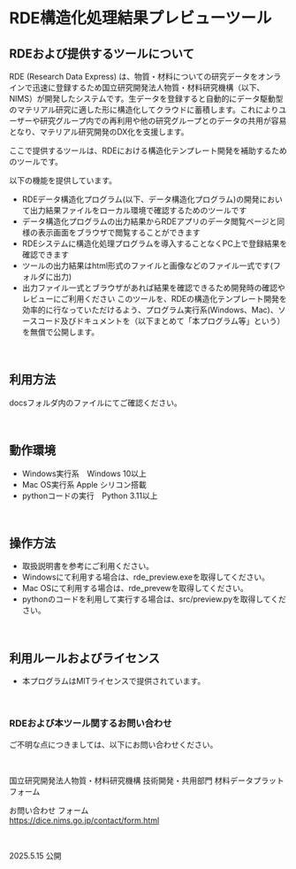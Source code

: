 # RDE構造化処理結果プレビューツール

## RDEおよび提供するツールについて

RDE (Research Data Express) は、物質・材料についての研究データをオンラインで迅速に登録するため国立研究開発法人物質・材料研究機構（以下、NIMS）が開発したシステムです。生データを登録すると自動的にデータ駆動型のマテリアル研究に適した形に構造化してクラウドに蓄積します。これによりユーザーや研究グループ内での再利用や他の研究グループとのデータの共用が容易となり、マテリアル研究開発のDX化を支援します。

ここで提供するツールは、RDEにおける構造化テンプレート開発を補助するためのツールです。

以下の機能を提供しています。
- RDEデータ構造化プログラム(以下、データ構造化プログラム)の開発において出力結果ファイルをローカル環境で確認するためのツールです
- データ構造化プログラムの出力結果からRDEアプリのデータ閲覧ページと同様の表示画面をブラウザで閲覧することができます
- RDEシステムに構造化処理プログラムを導入することなくPC上で登録結果を確認できます
- ツールの出力結果はhtml形式のファイルと画像などのファイル一式です(フォルダに出力)
- 出力ファイル一式とブラウザがあれば結果を確認できるため開発時の確認やレビューにご利用ください
このツールを、RDEの構造化テンプレート開発を効率的に行なっていただけるよう、プログラム実行系(Windows、Mac)、ソースコード及びドキュメントを（以下まとめて「本プログラム等」という）を無償で公開します。

<br />

## 利用方法

  docsフォルダ内のファイルにてご確認ください。

<br />


## 動作環境

* Windows実行系　Windows 10以上
* Mac OS実行系 Apple シリコン搭載
* pythonコードの実行　Python 3.11以上

<br />

## 操作方法

* 取扱説明書を参考にご利用ください。
* Windowsにて利用する場合は、rde_preview.exeを取得してください。
* Mac OSにて利用する場合は、rde_prevewを取得してください。
* pythonのコードを利用して実行する場合は、src/preview.pyを取得してください。

<br />

## 利用ルールおよびライセンス
 
* 本プログラムはMITライセンスで提供されています。

<br />

### RDEおよび本ツール関するお問い合わせ

ご不明な点につきましては、以下にお問い合わせください。

<br />

国立研究開発法人物質・材料研究機構
技術開発・共用部門 材料データプラットフォーム

お問い合わせ フォーム<br>
https://dice.nims.go.jp/contact/form.html

<br />

2025.5.15 公開